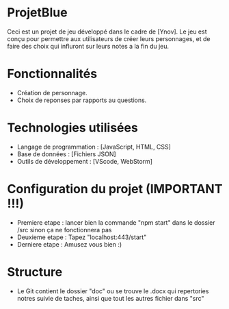 # ProjetBlue

Ceci est un projet de jeu développé dans le cadre de [Ynov]. Le jeu est conçu pour permettre aux utilisateurs de créer leurs personnages, et de faire des choix qui influront sur leurs notes a la fin du jeu.

# Fonctionnalités

* Création de personnage.
* Choix de reponses par rapports au questions.

# Technologies utilisées

* Langage de programmation : [JavaScript, HTML, CSS]
* Base de données : [Fichiers JSON]
* Outils de développement : [VScode, WebStorm]

# Configuration du projet (IMPORTANT !!!)

* Premiere etape : lancer bien la commande "npm start" dans le dossier /src sinon ça ne fonctionnera pas 
* Deuxieme etape : Tapez "localhost:443/start"
* Derniere etape : Amusez vous bien :)

# Structure  
* Le Git contient le dossier "doc" ou se trouve le .docx qui repertories notres suivie de taches, ainsi que tout les autres fichier dans "src"
